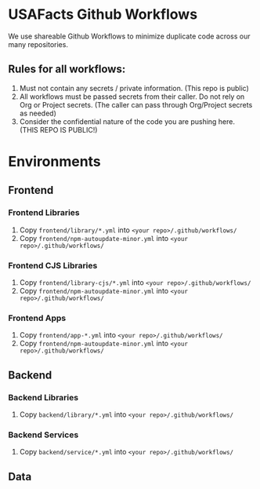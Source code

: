 # USAFacts Github Workflows
We use shareable Github Workflows to minimize duplicate code across our many repositories.

## Rules for all workflows:
1. Must not contain any secrets / private information. (This repo is public)
2. All workflows must be passed secrets from their caller. Do not rely on Org or Project secrets. (The caller can pass through Org/Project secrets as needed)
3. Consider the confidential nature of the code you are pushing here. (THIS REPO IS PUBLIC!)

# Environments
## Frontend
### Frontend Libraries
1. Copy `frontend/library/*.yml` into `<your repo>/.github/workflows/`
2. Copy `frontend/npm-autoupdate-minor.yml` into `<your repo>/.github/workflows/`

### Frontend CJS Libraries
1. Copy `frontend/library-cjs/*.yml` into `<your repo>/.github/workflows/`
2. Copy `frontend/npm-autoupdate-minor.yml` into `<your repo>/.github/workflows/`

### Frontend Apps
1. Copy `frontend/app-*.yml` into `<your repo>/.github/workflows/`
2. Copy `frontend/npm-autoupdate-minor.yml` into `<your repo>/.github/workflows/`

## Backend
### Backend Libraries
1. Copy `backend/library/*.yml` into `<your repo>/.github/workflows/`

### Backend Services
1. Copy `backend/service/*.yml` into `<your repo>/.github/workflows/`

## Data
